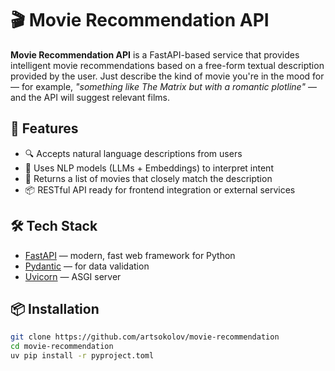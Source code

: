 # 🎬 Movie Recommendation API

**Movie Recommendation API** is a FastAPI-based service that provides intelligent movie recommendations based on a free-form textual description provided by the user. Just describe the kind of movie you're in the mood for — for example, *"something like The Matrix but with a romantic plotline"* — and the API will suggest relevant films.

## 🚀 Features

- 🔍 Accepts natural language descriptions from users
- 🧠 Uses NLP models (LLMs + Embeddings) to interpret intent
- 🎥 Returns a list of movies that closely match the description
- 📦 RESTful API ready for frontend integration or external services

## 🛠️ Tech Stack

- [FastAPI](https://fastapi.tiangolo.com/) — modern, fast web framework for Python
- [Pydantic](https://docs.pydantic.dev/) — for data validation
- [Uvicorn](https://www.uvicorn.org/) — ASGI server

## 📦 Installation

```bash
git clone https://github.com/artsokolov/movie-recommendation
cd movie-recommendation
uv pip install -r pyproject.toml
